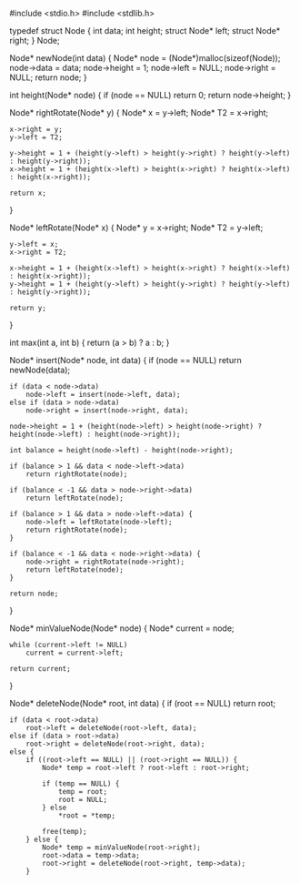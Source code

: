 #include <stdio.h>
#include <stdlib.h>

typedef struct Node {
    int data;
    int height;
    struct Node* left;
    struct Node* right;
} Node;

Node* newNode(int data) {
    Node* node = (Node*)malloc(sizeof(Node));
    node->data = data;
    node->height = 1;
    node->left = NULL;
    node->right = NULL;
    return node;
}

int height(Node* node) {
    if (node == NULL)
        return 0;
    return node->height;
}

Node* rightRotate(Node* y) {
    Node* x = y->left;
    Node* T2 = x->right;

    x->right = y;
    y->left = T2;

    y->height = 1 + (height(y->left) > height(y->right) ? height(y->left) : height(y->right));
    x->height = 1 + (height(x->left) > height(x->right) ? height(x->left) : height(x->right));

    return x;
}

Node* leftRotate(Node* x) {
    Node* y = x->right;
    Node* T2 = y->left;

    y->left = x;
    x->right = T2;

    x->height = 1 + (height(x->left) > height(x->right) ? height(x->left) : height(x->right));
    y->height = 1 + (height(y->left) > height(y->right) ? height(y->left) : height(y->right));

    return y;
}

int max(int a, int b) {
    return (a > b) ? a : b;
}

Node* insert(Node* node, int data) {
    if (node == NULL)
        return newNode(data);

    if (data < node->data)
        node->left = insert(node->left, data);
    else if (data > node->data)
        node->right = insert(node->right, data);

    node->height = 1 + (height(node->left) > height(node->right) ? height(node->left) : height(node->right));

    int balance = height(node->left) - height(node->right);

    if (balance > 1 && data < node->left->data)
        return rightRotate(node);

    if (balance < -1 && data > node->right->data)
        return leftRotate(node);

    if (balance > 1 && data > node->left->data) {
        node->left = leftRotate(node->left);
        return rightRotate(node);
    }

    if (balance < -1 && data < node->right->data) {
        node->right = rightRotate(node->right);
        return leftRotate(node);
    }

    return node;
}

Node* minValueNode(Node* node) {
    Node* current = node;

    while (current->left != NULL)
        current = current->left;

    return current;
}

Node* deleteNode(Node* root, int data) {
    if (root == NULL)
        return root;

    if (data < root->data)
        root->left = deleteNode(root->left, data);
    else if (data > root->data)
        root->right = deleteNode(root->right, data);
    else {
        if ((root->left == NULL) || (root->right == NULL)) {
            Node* temp = root->left ? root->left : root->right;

            if (temp == NULL) {
                temp = root;
                root = NULL;
            } else
                *root = *temp;

            free(temp);
        } else {
            Node* temp = minValueNode(root->right);
            root->data = temp->data;
            root->right = deleteNode(root->right, temp->data);
        }
